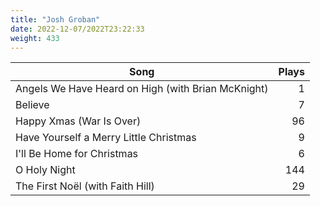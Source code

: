 ```yaml
---
title: "Josh Groban"
date: 2022-12-07/2022T23:22:33
weight: 433
---
```




 Song | Plays 
----- | -----:
Angels We Have Heard on High (with Brian McKnight) | 1
Believe | 7
Happy Xmas (War Is Over) | 96
Have Yourself a Merry Little Christmas | 9
I'll Be Home for Christmas | 6
O Holy Night | 144
The First Noël (with Faith Hill) | 29
